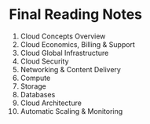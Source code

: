 # Final Reading Notes
1. Cloud Concepts Overview
2. Cloud Economics, Billing & Support
3. Cloud Global Infrastructure
4. Cloud Security
5. Networking & Content Delivery
6. Compute
7. Storage
8. Databases
9. Cloud Architecture
10. Automatic Scaling & Monitoring
